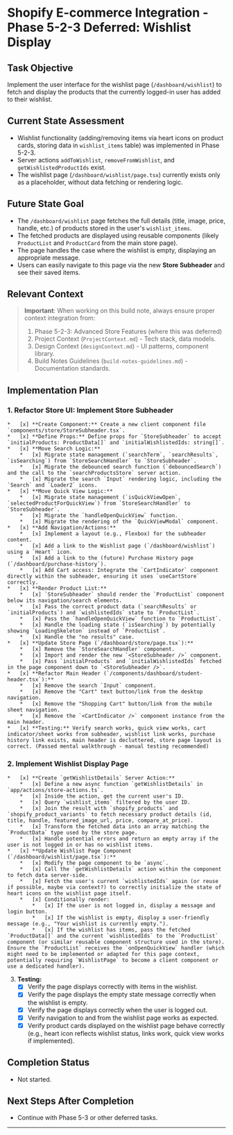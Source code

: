# Shopify E-commerce Integration - Phase 5-2-3 Deferred: Wishlist Display

## Task Objective
Implement the user interface for the wishlist page (`/dashboard/wishlist`) to fetch and display the products that the currently logged-in user has added to their wishlist.

## Current State Assessment
- Wishlist functionality (adding/removing items via heart icons on product cards, storing data in `wishlist_items` table) was implemented in Phase 5-2-3.
- Server actions `addToWishlist`, `removeFromWishlist`, and `getWishlistedProductIds` exist.
- The wishlist page (`/dashboard/wishlist/page.tsx`) currently exists only as a placeholder, without data fetching or rendering logic.

## Future State Goal
- The `/dashboard/wishlist` page fetches the full details (title, image, price, handle, etc.) of products stored in the user's `wishlist_items`.
- The fetched products are displayed using reusable components (likely `ProductList` and `ProductCard` from the main store page).
- The page handles the case where the wishlist is empty, displaying an appropriate message.
- Users can easily navigate to this page via the new **Store Subheader** and see their saved items.

## Relevant Context
> **Important**: When working on this build note, always ensure proper context integration from:
> 1. Phase 5-2-3: Advanced Store Features (where this was deferred)
> 2. Project Context (`ProjectContext.md`) - Tech stack, data models.
> 3. Design Context (`designContext.md`) - UI patterns, component library.
> 4. Build Notes Guidelines (`build-notes-guidelines.md`) - Documentation standards.

## Implementation Plan

### 1. Refactor Store UI: Implement Store Subheader
    *   [x] **Create Component:** Create a new client component file `components/store/StoreSubheader.tsx`.
    *   [x] **Define Props:** Define props for `StoreSubheader` to accept `initialProducts: ProductData[]` and `initialWishlistedIds: string[]`.
    *   [x] **Move Search Logic:**
        *   [x] Migrate state management (`searchTerm`, `searchResults`, `isSearching`) from `StoreSearchHandler` to `StoreSubheader`.
        *   [x] Migrate the debounced search function (`debouncedSearch`) and the call to the `searchProductsStore` server action.
        *   [x] Migrate the search `Input` rendering logic, including the `Search` and `Loader2` icons.
    *   [x] **Move Quick View Logic:**
        *   [x] Migrate state management (`isQuickViewOpen`, `selectedProductForQuickView`) from `StoreSearchHandler` to `StoreSubheader`.
        *   [x] Migrate the `handleOpenQuickView` function.
        *   [x] Migrate the rendering of the `QuickViewModal` component.
    *   [x] **Add Navigation/Actions:**
        *   [x] Implement a layout (e.g., Flexbox) for the subheader content.
        *   [x] Add a link to the Wishlist page (`/dashboard/wishlist`) using a `Heart` icon.
        *   [x] Add a link to the (future) Purchase History page (`/dashboard/purchase-history`).
        *   [x] Add Cart access: Integrate the `CartIndicator` component directly within the subheader, ensuring it uses `useCartStore` correctly.
    *   [x] **Render Product List:**
        *   [x] `StoreSubheader` should render the `ProductList` component below its navigation/search elements.
        *   [x] Pass the correct product data (`searchResults` or `initialProducts`) and `wishlistedIds` state to `ProductList`.
        *   [x] Pass the `handleOpenQuickView` function to `ProductList`.
        *   [x] Handle the loading state (`isSearching`) by potentially showing `LoadingSkeleton` instead of `ProductList`.
        *   [x] Handle the "no results" case.
    *   [x] **Update Store Page (`/dashboard/store/page.tsx`):**
        *   [x] Remove the `StoreSearchHandler` component.
        *   [x] Import and render the new `<StoreSubheader />` component.
        *   [x] Pass `initialProducts` and `initialWishlistedIds` fetched in the page component down to `<StoreSubheader />`.
    *   [x] **Refactor Main Header (`/components/dashboard/student-header.tsx`):**
        *   [x] Remove the search `Input` component.
        *   [x] Remove the "Cart" text button/link from the desktop navigation.
        *   [x] Remove the "Shopping Cart" button/link from the mobile sheet navigation.
        *   [x] Remove the `<CartIndicator />` component instance from the main header.
    *   [x] **Testing:** Verify search works, quick view works, cart indicator/sheet works from subheader, wishlist link works, purchase history link exists, main header is decluttered, store page layout is correct. (Passed mental walkthrough - manual testing recommended)

### 2. Implement Wishlist Display Page
    *   [x] **Create `getWishlistDetails` Server Action:**
        *   [x] Define a new async function `getWishlistDetails` in `app/actions/store-actions.ts`.
        *   [x] Inside the action, get the current user's ID.
        *   [x] Query `wishlist_items` filtered by the user ID.
        *   [x] Join the result with `shopify_products` and `shopify_product_variants` to fetch necessary product details (id, title, handle, featured_image_url, price, compare_at_price).
        *   [x] Transform the fetched data into an array matching the `ProductData` type used by the store page.
        *   [x] Handle potential errors and return an empty array if the user is not logged in or has no wishlist items.
    *   [x] **Update Wishlist Page Component (`/dashboard/wishlist/page.tsx`):**
        *   [x] Modify the page component to be `async`.
        *   [x] Call the `getWishlistDetails` action within the component to fetch data server-side.
        *   [x] Fetch the user's current `wishlistedIds` again (or reuse if possible, maybe via context?) to correctly initialize the state of heart icons on the wishlist page itself.
        *   [x] Conditionally render:
            *   [x] If the user is not logged in, display a message and login button.
            *   [x] If the wishlist is empty, display a user-friendly message (e.g., "Your wishlist is currently empty.").
            *   [x] If the wishlist has items, pass the fetched `ProductData[]` and the current `wishlistedIds` to the `ProductList` component (or similar reusable component structure used in the store). Ensure the `ProductList` receives the `onOpenQuickView` handler (which might need to be implemented or adapted for this page context, potentially requiring `WishlistPage` to become a client component or use a dedicated handler).
3.  **Testing:**
    *   [x] Verify the page displays correctly with items in the wishlist.
    *   [x] Verify the page displays the empty state message correctly when the wishlist is empty.
    *   [x] Verify the page displays correctly when the user is logged out.
    *   [x] Verify navigation to and from the wishlist page works as expected.
    *   [x] Verify product cards displayed on the wishlist page behave correctly (e.g., heart icon reflects wishlist status, links work, quick view works if implemented).

## Completion Status
- Not started.

## Next Steps After Completion
- Continue with Phase 5-3 or other deferred tasks.

--- 